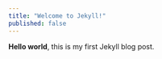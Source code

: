 ```yaml
---
title: "Welcome to Jekyll!"
published: false
---
```


**Hello world**, this is my first Jekyll blog post.

